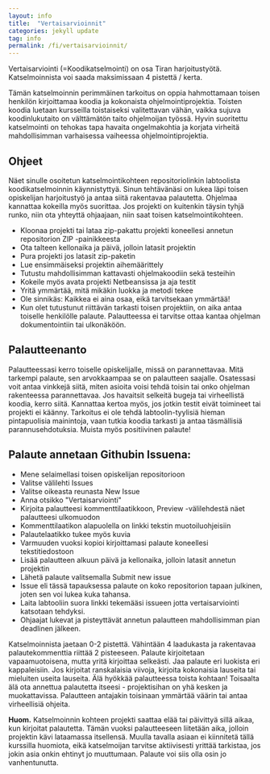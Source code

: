 ```yaml
---
layout: info
title:  "Vertaisarvioinnit"
categories: jekyll update
tag: info
permalink: /fi/vertaisarvioinnit/
---
```


Vertaisarviointi (=Koodikatselmointi) on osa Tiran harjoitustyötä. Katselmoinnista voi saada maksimissaan 4 pistettä / kerta.

Tämän katselmoinnin perimmäinen tarkoitus on oppia hahmottamaan toisen henkilön kirjoittamaa koodia ja kokonaista ohjelmointiprojektia. Toisten koodia luetaan kursseilla toistaiseksi valitettavan vähän, vaikka sujuva koodinlukutaito on välttämätön taito ohjelmoijan työssä. Hyvin suoritettu katselmointi on tehokas tapa havaita ongelmakohtia ja korjata virheitä mahdollisimman varhaisessa vaiheessa ohjelmointiprojektia.

## Ohjeet

Näet sinulle osoitetun katselmointikohteen repositoriolinkin labtoolista koodikatselmoinnin käynnistyttyä. Sinun tehtävänäsi on lukea läpi toisen opiskelijan harjoitustyö ja antaa siitä rakentavaa palautetta. Ohjelmaa kannattaa kokeilla myös suorittaa. Jos projekti on kuitenkin täysin tyhjä runko, niin ota yhteyttä ohjaajaan, niin saat toisen katselmointikohteen.

* Kloonaa projekti tai lataa zip-pakattu projekti koneellesi annetun repositorion ZIP -painikkeesta
* Ota talteen kellonaika ja päivä, jolloin latasit projektin
* Pura projekti jos latasit zip-paketin
* Lue ensimmäiseksi projektin aihemäärittely
* Tutustu mahdollisimman kattavasti ohjelmakoodiin sekä testeihin
* Kokeile myös avata projekti Netbeansissa ja aja testit
* Yritä ymmärtää, mitä mikäkin luokka ja metodi tekee
* Ole sinnikäs: Kaikkea ei aina osaa, eikä tarvitsekaan ymmärtää!
* Kun olet tutustunut riittävän tarkasti toisen projektiin, on aika antaa toiselle henkilölle palaute. Palautteessa ei tarvitse ottaa kantaa ohjelman dokumentointiin tai ulkonäköön.

## Palautteenanto

Palautteessasi kerro toiselle opiskelijalle, missä on parannettavaa. Mitä tarkempi palaute, sen arvokkaampaa se on palautteen saajalle. Osatessasi voit antaa vinkkejä siitä, miten asioita voisi tehdä toisin tai onko ohjelman rakenteessa parannettavaa. Jos havaitsit selkeitä bugeja tai virheellistä koodia, kerro siitä. Kannattaa kertoa myös, jos jotkin testit eivät toimineet tai projekti ei käänny. Tarkoitus ei ole tehdä labtoolin-tyylisiä hieman pintapuolisia mainintoja, vaan tutkia koodia tarkasti ja antaa täsmällisiä parannusehdotuksia. Muista myös positiivinen palaute!

## Palaute annetaan Githubin Issuena:

* Mene selaimellasi toisen opiskelijan repositorioon
* Valitse välilehti Issues
* Valitse oikeasta reunasta New Issue
* Anna otsikko "Vertaisarviointi"
* Kirjoita palautteesi kommenttilaatikkoon, Preview -välilehdestä näet palautteesi ulkomuodon
* Kommenttilaatikon alapuolella on linkki tekstin muotoiluohjeisiin
* Palautelaatikko tukee myös kuvia
* Varmuuden vuoksi kopioi kirjoittamasi palaute koneellesi tekstitiedostoon
* Lisää palautteen alkuun päivä ja kellonaika, jolloin latasit annetun projektin
* Lähetä palaute valitsemalla Submit new issue
* Issue eli tässä tapauksessa palaute on koko repositorion tapaan julkinen, joten sen voi lukea kuka tahansa.
* Laita labtooliin suora linkki tekemääsi issueen jotta vertaisarviointi katsotaan tehdyksi.
* Ohjaajat lukevat ja pisteyttävät annetun palautteen mahdollisimman pian deadlinen jälkeen.

Katselmoinnista jaetaan 0-2 pistettä. Vähintään 4 laadukasta ja rakentavaa palautekommenttia riittää 2 pisteeseen. Palaute kirjoitetaan vapaamuotoisena, mutta yritä kirjoittaa selkeästi. Jaa palaute eri luokista eri kappaleisiin. Jos kirjoitat ranskalaisia viivoja, kirjoita kokonaisia lauseita tai mieluiten useita lauseita. Älä hyökkää palautteessa toista kohtaan! Toisaalta älä ota annettua palautetta itseesi - projektisihan on yhä kesken ja muokattavissa. Palautteen antajakin toisinaan ymmärtää väärin tai antaa virheellisiä ohjeita.

**Huom.** Katselmoinnin kohteen projekti saattaa elää tai päivittyä sillä aikaa, kun kirjoitat palautetta. Tämän vuoksi palautteeseen liitetään aika, jolloin projektin kävi lataamassa itsellensä. Muulla tavalla asiaan ei kiinnitetä tällä kurssilla huomiota, eikä katselmoijan tarvitse aktiivisesti yrittää tarkistaa, jos jokin asia onkin ehtinyt jo muuttumaan. Palaute voi siis olla osin jo vanhentunutta.
